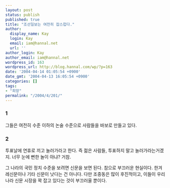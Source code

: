 ```yaml
---
layout: post
status: publish
published: true
title: "조선일보는 여전히 잡스럽다."
author:
  display_name: Kay
  login: Kay
  email: iam@hannal.net
  url: ''
author_login: Kay
author_email: iam@hannal.net
wordpress_id: 163
wordpress_url: http://blog.hannal.com/wp/?p=163
date: '2004-04-14 01:05:54 +0900'
date_gmt: '2004-04-13 16:05:54 +0900'
categories: []
tags:
- "희망"
permalink: "/2004/4/201/"
---
```

<h3>1</h3>
<p>그들은 여전히 수준 이하의 논술 수준으로 사람들을 바보로 만들고 있다.</p>
<h3>2</h3>
<p>투표날에 연휴로 끼고 놀러가라고 한다. 즉 젊은 사람들, 투표하지 말고 놀러가라는거겠지. 너무 눈에 뻔한 놀이 아냐? 거참.</p>
<p>그 나라의 국민 정치 수준을 보려면 신문을 보면 된다. 참으로 부끄러운 현실이다. 한겨레신문이나 기타 신문이 낫다는 건 아니다. 다만 조중동은 많이 후진적이고, 이들이 우리 나라 신문 시장을 꽉 잡고 있다는 것이 부끄러울 뿐이다.</p>
